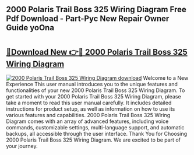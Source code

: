 ## 2000 Polaris Trail Boss 325 Wiring Diagram Free Pdf Download - Part-Pyc New Repair Owner Guide yoOna

# <h2><a href="http://dfo547.blite.top/?on=2000+Polaris+Trail+Boss+325+Wiring+Diagram">🔗Download New 👉🔴 2000 Polaris Trail Boss 325 Wiring Diagram</a></h2>

[![2000 Polaris Trail Boss 325 Wiring Diagram download](https://i.imgur.com/lujVjoI.png)](http://dfo547.blite.top/?on=2000+Polaris+Trail+Boss+325+Wiring+Diagram)
Welcome to a New Experience This user manual introduces you to the unique features and functionalities of your new 2000 Polaris Trail Boss 325 Wiring Diagram. To get started with your 2000 Polaris Trail Boss 325 Wiring Diagram, please take a moment to read this user manual carefully. It includes detailed instructions for product setup, as well as information on how to use its various features and capabilities. 2000 Polaris Trail Boss 325 Wiring Diagram comes with an array of advanced features, including voice commands, customizable settings, multi-language support, and automatic backups, all accessible through the user interface. Thank You for Choosing 2000 Polaris Trail Boss 325 Wiring Diagram. We are excited to be part of your journey.
